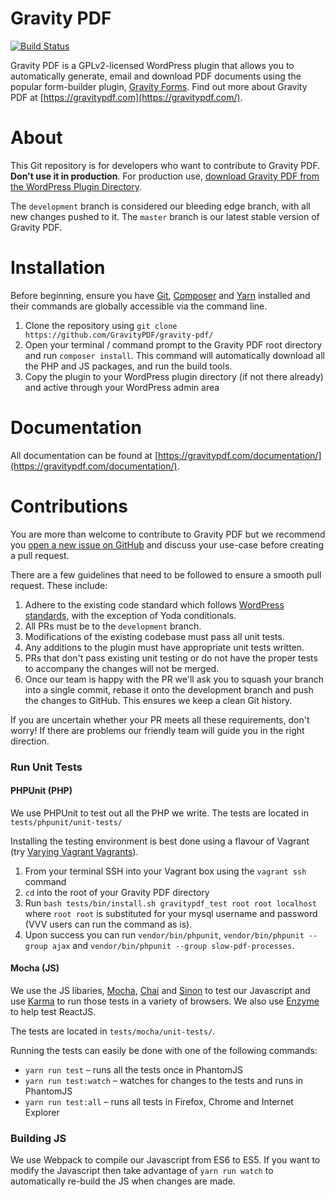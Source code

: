 Gravity PDF
==========================

[![Build Status](https://travis-ci.org/GravityPDF/gravity-pdf.svg?branch=development)](https://travis-ci.org/GravityPDF/gravity-pdf)

Gravity PDF is a GPLv2-licensed WordPress plugin that allows you to automatically generate, email and download PDF documents using the popular form-builder plugin, [Gravity Forms](https://goo.gl/lsBOef). Find out more about Gravity PDF at [https://gravitypdf.com](https://gravitypdf.com/).

# About

This Git repository is for developers who want to contribute to Gravity PDF. **Don't use it in production**. For production use, [download Gravity PDF from the WordPress Plugin Directory](https://wordpress.org/plugins/gravity-forms-pdf-extended/).

The `development` branch is considered our bleeding edge branch, with all new changes pushed to it. The `master` branch is our latest stable version of Gravity PDF.

# Installation

Before beginning, ensure you have [Git](https://git-scm.com/), [Composer](https://getcomposer.org/) and [Yarn](https://yarnpkg.com/en/docs/install) installed and their commands are globally accessible via the command line.

1. Clone the repository using `git clone https://github.com/GravityPDF/gravity-pdf/`
1. Open your terminal / command prompt to the Gravity PDF root directory and run `composer install`. This command will automatically download all the PHP and JS packages, and run the build tools.
1. Copy the plugin to your WordPress plugin directory (if not there already) and active through your WordPress admin area

# Documentation

All documentation can be found at [https://gravitypdf.com/documentation/](https://gravitypdf.com/documentation/).

# Contributions

You are more than welcome to contribute to Gravity PDF but we recommend you [open a new issue on GitHub](https://github.com/GravityPDF/gravity-pdf/issues) and discuss your use-case before creating a pull request.

There are a few guidelines that need to be followed to ensure a smooth pull request. These include:

1. Adhere to the existing code standard which follows [WordPress standards](https://make.wordpress.org/core/handbook/best-practices/coding-standards/php/), with the exception of Yoda conditionals.
1. All PRs must be to the `development` branch.
1. Modifications of the existing codebase must pass all unit tests.
1. Any additions to the plugin must have appropriate unit tests written.
1. PRs that don't pass existing unit testing or do not have the proper tests to accompany the changes will not be merged.
1. Once our team is happy with the PR we'll ask you to squash your branch into a single commit, rebase it onto the development branch and push the changes to GitHub. This ensures we keep a clean Git history.

If you are uncertain whether your PR meets all these requirements, don't worry! If there are problems our friendly team will guide you in the right direction.

### Run Unit Tests

#### PHPUnit (PHP)

We use PHPUnit to test out all the PHP we write. The tests are located in `tests/phpunit/unit-tests/`

Installing the testing environment is best done using a flavour of Vagrant (try [Varying Vagrant Vagrants](https://github.com/Varying-Vagrant-Vagrants/VVV)).

1. From your terminal SSH into your Vagrant box using the `vagrant ssh` command
2. `cd` into the root of your Gravity PDF directory
3. Run `bash tests/bin/install.sh gravitypdf_test root root localhost` where `root root` is substituted for your mysql username and password (VVV users can run the command as is).
4. Upon success you can run `vendor/bin/phpunit`, `vendor/bin/phpunit --group ajax` and `vendor/bin/phpunit --group slow-pdf-processes`.

#### Mocha (JS)

We use the JS libaries, [Mocha](https://mochajs.org/), [Chai](http://chaijs.com/) and [Sinon](http://sinonjs.org/) to test our Javascript and use [Karma](https://karma-runner.github.io/1.0/index.html) to run those tests in a variety of browsers. We also use [Enzyme](https://github.com/airbnb/enzyme) to help test ReactJS.

The tests are located in `tests/mocha/unit-tests/`.

Running the tests can easily be done with one of the following commands:

* `yarn run test` – runs all the tests once in PhantomJS
* `yarn run test:watch` – watches for changes to the tests and runs in PhantomJS
* `yarn run test:all` – runs all tests in Firefox, Chrome and Internet Explorer
 
### Building JS

We use Webpack to compile our Javascript from ES6 to ES5. If you want to modify the Javascript then take advantage of `yarn run watch` to automatically re-build the JS when changes are made.